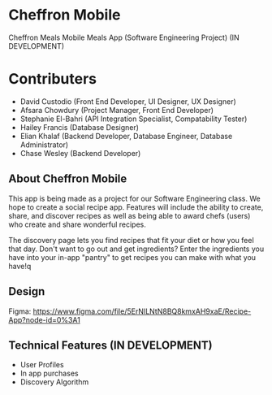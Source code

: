 # Cheffron Mobile

Cheffron Meals Mobile Meals App (Software Engineering Project) (IN DEVELOPMENT)

# Contributers

- David Custodio (Front End Developer, UI Designer, UX Designer)
- Afsara Chowdury (Project Manager, Front End Developer)
- Stephanie El-Bahri (API Integration Specialist, Compatability Tester)
- Hailey Francis (Database Designer)
- Elian Khalaf (Backend Developer, Database Engineer, Database Administrator)
- Chase Wesley (Backend Developer)

## About Cheffron Mobile

This app is being made as a project for our Software Engineering class. We hope to create a social recipe app. Features will include the ability to create, share, and discover recipes as well as being able to award chefs (users) who create and share wonderful recipes.  

The discovery page lets you find recipes that fit your diet or how you feel that day. Don't want to go out and get ingredients? Enter the ingredients you have into your in-app "pantry" to get recipes you can make with what you have!q

## Design
Figma: https://www.figma.com/file/5ErNILNtN8BQ8kmxAH9xaE/Recipe-App?node-id=0%3A1

## Technical Features (IN DEVELOPMENT)
- User Profiles
- In app purchases
- Discovery Algorithm
